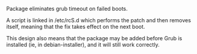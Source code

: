 Package eliminates grub timeout on failed boots.

A script is linked in /etc/rcS.d which performs the patch and then
removes itself, meaning that the fix takes effect on the next boot.

This design also means that the package may be added before Grub
is installed (ie, in debian-installer), and it will still work
correctly.
